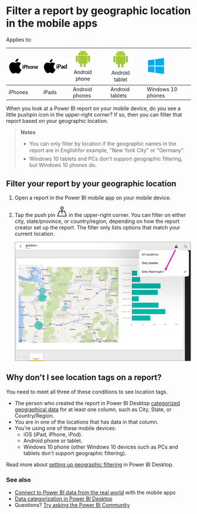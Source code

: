 <properties 
   pageTitle="Filter a report by geographic location in the mobile apps"
   description="Learn how you can filter a report by your geographic location in the Microsoft Power BI mobile apps, if the report owner set geographic tags."
   services="powerbi" 
   documentationCenter="" 
   authors="maggiesMSFT" 
   manager="erikre" 
   editor=""
   tags=""
   qualityFocus="no"
   qualityDate=""/>
 
<tags
   ms.service="powerbi"
   ms.devlang="NA"
   ms.topic="article"
   ms.tgt_pltfrm="NA"
   ms.workload="powerbi"
   ms.date="01/20/2017"
   ms.author="maggies"/>

# Filter a report by geographic location in the mobile apps

Applies to:

| ![iPhone](media/powerbi-mobile-geofiltering/iphone-logo-50-px.png) | ![iPad](media/powerbi-mobile-geofiltering/ipad-logo-50-px.png) | ![Android phone](media/powerbi-mobile-geofiltering/android-phone-logo-50-px.png) | ![Android tablet](media/powerbi-mobile-geofiltering/android-tablet-logo-50-px.png) | ![Android tablet](media/powerbi-mobile-geofiltering/win-10-logo-50-px.png) |
|:------------------------|:----------------------------|:----------------------------|:----------------------------------------|:-----------------|
| iPhones | iPads | Android phones | Android tablets | Windows 10 phones |

When you look at a Power BI report on your mobile device, do you see a little pushpin icon in the upper-right corner? If so, then you can filter that report based on your geographic location.

> **Notes** 
> 
> -   You can only filter by location if the geographic names in the report are in English&#150;for example, "New York City" or "Germany".
> -   Windows 10 tablets and PCs don't support geographic filtering, but Windows 10 phones do.

## Filter your report by your geographic location

1. Open a report in the Power BI mobile app on your mobile device.

3. Tap the push pin ![](media/powerbi-mobile-geofiltering/power-bi-mobile-geo-icon.png) in the upper-right corner. You can filter on either city, state/province, or country/region, depending on how the report creator set up the report. The filter only lists options that match your current location.

    ![](media/powerbi-mobile-geofiltering/power-bi-mobile-geo-map-set-filter.png)

## Why don't I see location tags on a report?
You need to meet all three of these conditions to see location tags. 

-    The person who created the report in Power BI Desktop [categorized geographical data](powerbi-desktop-mobile-geofiltering.md) for at least one column, such as City, State, or Country/Region.
-    You are in one of the locations that has data in that column.
-    You're using one of these mobile devices:
     -    iOS (iPad, iPhone, iPod).
     -    Android phone or tablet.
     -    Windows 10 phone (other Windows 10 devices such as PCs and tablets don't support geographic filtering).
 

Read more about [setting up geographic filtering](powerbi-desktop-mobile-geofiltering.md) in Power BI Desktop.

### See also  
- [Connect to Power BI data from the real world](powerbi-mobile-data-in-real-world-context.md) with the mobile apps
- [Data categorization in Power BI Desktop](powerbi-desktop-data-categorization.md) 
- Questions? [Try asking the Power BI Community](http://community.powerbi.com/)
